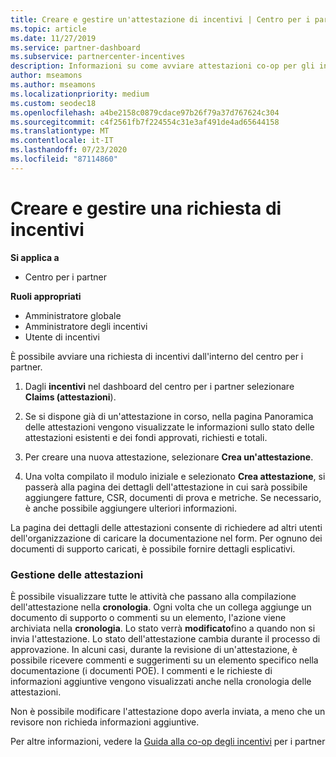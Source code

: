 ```yaml
---
title: Creare e gestire un'attestazione di incentivi | Centro per i partner
ms.topic: article
ms.date: 11/27/2019
ms.service: partner-dashboard
ms.subservice: partnercenter-incentives
description: Informazioni su come avviare attestazioni co-op per gli incentivi dal centro per i partner. È possibile visualizzare tutte le attività che passano alla compilazione dell'attestazione nella cronologia.
author: mseamons
ms.author: mseamons
ms.localizationpriority: medium
ms.custom: seodec18
ms.openlocfilehash: a4be2158c0879cdace97b26f79a37d767624c304
ms.sourcegitcommit: c4f2561fb7f224554c31e3af491de4ad65644158
ms.translationtype: MT
ms.contentlocale: it-IT
ms.lasthandoff: 07/23/2020
ms.locfileid: "87114860"
---
```

# <a name="create-and-manage-an-incentives-claim"></a>Creare e gestire una richiesta di incentivi

**Si applica a**
- Centro per i partner

**Ruoli appropriati**

- Amministratore globale
- Amministratore degli incentivi
- Utente di incentivi

È possibile avviare una richiesta di incentivi dall'interno del centro per i partner. 

1. Dagli **incentivi** nel dashboard del centro per i partner selezionare **Claims (attestazioni**).

2.  Se si dispone già di un'attestazione in corso, nella pagina Panoramica delle attestazioni vengono visualizzate le informazioni sullo stato delle attestazioni esistenti e dei fondi approvati, richiesti e totali.

3.  Per creare una nuova attestazione, selezionare **Crea un'attestazione**.

4.  Una volta compilato il modulo iniziale e selezionato **Crea attestazione**, si passerà alla pagina dei dettagli dell'attestazione in cui sarà possibile aggiungere fatture, CSR, documenti di prova e metriche. Se necessario, è anche possibile aggiungere ulteriori informazioni.

La pagina dei dettagli delle attestazioni consente di richiedere ad altri utenti dell'organizzazione di caricare la documentazione nel form. Per ognuno dei documenti di supporto caricati, è possibile fornire dettagli esplicativi. 

### <a name="manage-your-claims"></a>Gestione delle attestazioni

È possibile visualizzare tutte le attività che passano alla compilazione dell'attestazione nella **cronologia**. Ogni volta che un collega aggiunge un documento di supporto o commenti su un elemento, l'azione viene archiviata nella **cronologia**. Lo stato verrà **modificato**fino a quando non si invia l'attestazione. Lo stato dell'attestazione cambia durante il processo di approvazione. In alcuni casi, durante la revisione di un'attestazione, è possibile ricevere commenti e suggerimenti su un elemento specifico nella documentazione (i documenti POE). I commenti e le richieste di informazioni aggiuntive vengono visualizzati anche nella cronologia delle attestazioni. 

Non è possibile modificare l'attestazione dopo averla inviata, a meno che un revisore non richieda informazioni aggiuntive.

Per altre informazioni, vedere la [Guida alla co-op degli incentivi](https://assets.microsoft.com/coop-guidebook.pdf) per i partner
